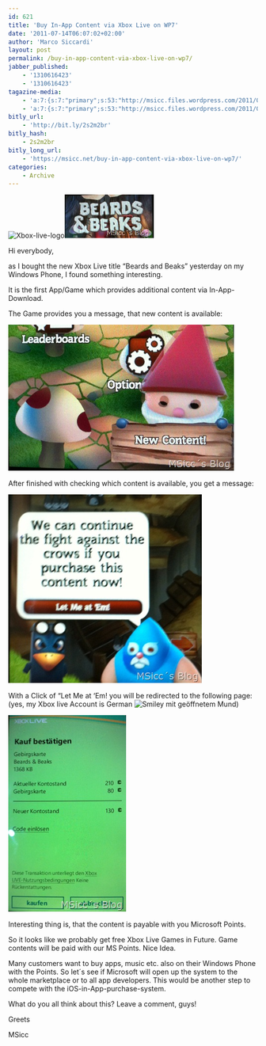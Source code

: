 ```yaml
---
id: 621
title: 'Buy In-App Content via Xbox Live on WP7'
date: '2011-07-14T06:07:02+02:00'
author: 'Marco Siccardi'
layout: post
permalink: /buy-in-app-content-via-xbox-live-on-wp7/
jabber_published:
    - '1310616423'
    - '1310616423'
tagazine-media:
    - 'a:7:{s:7:"primary";s:53:"http://msicc.files.wordpress.com/2011/07/img_0042.jpg";s:6:"images";a:6:{s:59:"http://msicc.files.wordpress.com/2011/07/xbox-live-logo.png";a:6:{s:8:"file_url";s:59:"http://msicc.files.wordpress.com/2011/07/xbox-live-logo.png";s:5:"width";s:3:"175";s:6:"height";s:2:"81";s:4:"type";s:5:"image";s:4:"area";s:5:"14175";s:9:"file_path";s:0:"";}s:53:"http://msicc.files.wordpress.com/2011/07/img_0041.jpg";a:6:{s:8:"file_url";s:53:"http://msicc.files.wordpress.com/2011/07/img_0041.jpg";s:5:"width";s:3:"180";s:6:"height";s:2:"88";s:4:"type";s:5:"image";s:4:"area";s:5:"15840";s:9:"file_path";s:0:"";}s:54:"http://msicc.files.wordpress.com/2011/07/img_00411.jpg";a:6:{s:8:"file_url";s:54:"http://msicc.files.wordpress.com/2011/07/img_00411.jpg";s:5:"width";s:3:"456";s:6:"height";s:3:"295";s:4:"type";s:5:"image";s:4:"area";s:6:"134520";s:9:"file_path";s:0:"";}s:53:"http://msicc.files.wordpress.com/2011/07/img_0042.jpg";a:6:{s:8:"file_url";s:53:"http://msicc.files.wordpress.com/2011/07/img_0042.jpg";s:5:"width";s:3:"391";s:6:"height";s:3:"381";s:4:"type";s:5:"image";s:4:"area";s:6:"148971";s:9:"file_path";s:0:"";}s:72:"http://msicc.files.wordpress.com/2011/07/wlemoticon-openmouthedsmile.png";a:6:{s:8:"file_url";s:72:"http://msicc.files.wordpress.com/2011/07/wlemoticon-openmouthedsmile.png";s:5:"width";s:2:"19";s:6:"height";s:2:"19";s:4:"type";s:5:"image";s:4:"area";s:3:"361";s:9:"file_path";s:0:"";}s:53:"http://msicc.files.wordpress.com/2011/07/img_0043.jpg";a:6:{s:8:"file_url";s:53:"http://msicc.files.wordpress.com/2011/07/img_0043.jpg";s:5:"width";s:3:"238";s:6:"height";s:3:"397";s:4:"type";s:5:"image";s:4:"area";s:5:"94486";s:9:"file_path";s:0:"";}}s:6:"videos";a:0:{}s:11:"image_count";s:1:"6";s:6:"author";s:8:"19075421";s:7:"blog_id";s:8:"18470284";s:9:"mod_stamp";s:19:"2011-07-14 04:07:02";}'
    - 'a:7:{s:7:"primary";s:53:"http://msicc.files.wordpress.com/2011/07/img_0042.jpg";s:6:"images";a:6:{s:59:"http://msicc.files.wordpress.com/2011/07/xbox-live-logo.png";a:6:{s:8:"file_url";s:59:"http://msicc.files.wordpress.com/2011/07/xbox-live-logo.png";s:5:"width";s:3:"175";s:6:"height";s:2:"81";s:4:"type";s:5:"image";s:4:"area";s:5:"14175";s:9:"file_path";s:0:"";}s:53:"http://msicc.files.wordpress.com/2011/07/img_0041.jpg";a:6:{s:8:"file_url";s:53:"http://msicc.files.wordpress.com/2011/07/img_0041.jpg";s:5:"width";s:3:"180";s:6:"height";s:2:"88";s:4:"type";s:5:"image";s:4:"area";s:5:"15840";s:9:"file_path";s:0:"";}s:54:"http://msicc.files.wordpress.com/2011/07/img_00411.jpg";a:6:{s:8:"file_url";s:54:"http://msicc.files.wordpress.com/2011/07/img_00411.jpg";s:5:"width";s:3:"456";s:6:"height";s:3:"295";s:4:"type";s:5:"image";s:4:"area";s:6:"134520";s:9:"file_path";s:0:"";}s:53:"http://msicc.files.wordpress.com/2011/07/img_0042.jpg";a:6:{s:8:"file_url";s:53:"http://msicc.files.wordpress.com/2011/07/img_0042.jpg";s:5:"width";s:3:"391";s:6:"height";s:3:"381";s:4:"type";s:5:"image";s:4:"area";s:6:"148971";s:9:"file_path";s:0:"";}s:72:"http://msicc.files.wordpress.com/2011/07/wlemoticon-openmouthedsmile.png";a:6:{s:8:"file_url";s:72:"http://msicc.files.wordpress.com/2011/07/wlemoticon-openmouthedsmile.png";s:5:"width";s:2:"19";s:6:"height";s:2:"19";s:4:"type";s:5:"image";s:4:"area";s:3:"361";s:9:"file_path";s:0:"";}s:53:"http://msicc.files.wordpress.com/2011/07/img_0043.jpg";a:6:{s:8:"file_url";s:53:"http://msicc.files.wordpress.com/2011/07/img_0043.jpg";s:5:"width";s:3:"238";s:6:"height";s:3:"397";s:4:"type";s:5:"image";s:4:"area";s:5:"94486";s:9:"file_path";s:0:"";}}s:6:"videos";a:0:{}s:11:"image_count";s:1:"6";s:6:"author";s:8:"19075421";s:7:"blog_id";s:8:"18470284";s:9:"mod_stamp";s:19:"2011-07-14 04:07:02";}'
bitly_url:
    - 'http://bit.ly/2s2m2br'
bitly_hash:
    - 2s2m2br
bitly_long_url:
    - 'https://msicc.net/buy-in-app-content-via-xbox-live-on-wp7/'
categories:
    - Archive
---
```


![Xbox-live-logo](/2011/07/xbox-live-logo.png "Xbox-live-logo")![IMG_0041](/assets/img/2011/07/img_00411.jpg "IMG_0041")

Hi everybody,

as I bought the new Xbox Live title “Beards and Beaks” yesterday on my Windows Phone, I found something interesting.

It is the first App/Game which provides additional content via In-App-Download.

The Game provides you a message, that new content is available:

![IMG_0041](/assets/img/2011/07/img_004111.jpg "IMG_0041")

After finished with checking which content is available, you get a message:

![IMG_0042](/assets/img/2011/07/img_0042.jpg "IMG_0042")

With a Click of “Let Me at ‘Em! you will be redirected to the following page: (yes, my Xbox live Account is German ![Smiley mit geöffnetem Mund](/assets/img/2011/07/wlemoticon-openmouthedsmile.png))

![IMG_0043](/assets/img/2011/07/img_0043.jpg "IMG_0043")

Interesting thing is, that the content is payable with you Microsoft Points.

So it looks like we probably get free Xbox Live Games in Future. Game contents will be paid with our MS Points. Nice Idea.

Many customers want to buy apps, music etc. also on their Windows Phone with the Points. So let´s see if Microsoft will open up the system to the whole marketplace or to all app developers. This would be another step to compete with the iOS-in-App-purchase-system.

What do you all think about this? Leave a comment, guys!

Greets

MSicc